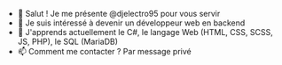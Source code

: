 - 👋 Salut ! Je me présente @djelectro95 pour vous servir
- 👀 Je suis intéressé à devenir un développeur web en backend
- 🌱 J'apprends actuellement le C#, le langage Web (HTML, CSS, SCSS, JS, PHP), le SQL (MariaDB)
- 📫 Comment me contacter ? Par message privé
